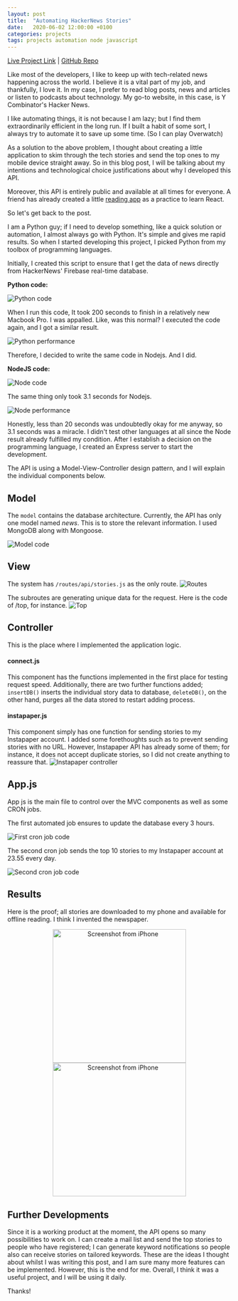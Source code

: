 ```yaml
---
layout: post
title:  "Automating HackerNews Stories"
date:   2020-06-02 12:00:00 +0100
categories: projects
tags: projects automation node javascript
---
```

[Live Project Link](https://hackernews.gokhanarkan.com/) |
[GitHub Repo](https://github.com/gokhj/hackernews-automation-api/)

Like most of the developers, I like to keep up with tech-related news happening across the world. I believe it is a vital part of my job, and thankfully, I love it. In my case, I prefer to read blog posts, news and articles or listen to podcasts about technology. My go-to website, in this case, is Y Combinator's Hacker News.

I like automating things, it is not because I am lazy; but I find them extraordinarily efficient in the long run. If I built a habit of some sort, I always try to automate it to save up some time. (So I can play Overwatch)

As a solution to the above problem, I thought about creating a little application to skim through the tech stories and send the top ones to my mobile device straight away. So in this blog post, I will be talking about my intentions and technological choice justifications about why I developed this API.

Moreover, this API is entirely public and available at all times for everyone. A friend has already created a little [reading app](https://hackernews-stories.netlify.app/) as a practice to learn React.

So let's get back to the post.

I am a Python guy; if I need to develop something, like a quick solution or automation, I almost always go with Python. It's simple and gives me rapid results. So when I started developing this project, I picked Python from my toolbox of programming languages.

Initially, I created this script to ensure that I get the data of news directly from HackerNews' Firebase real-time database.

**Python code:**

![Python code](/assets/hackernews/python-implementation.png)

When I run this code, It took 200 seconds to finish in a relatively new Macbook Pro. I was appalled. Like, was this normal? I executed the code again, and I got a similar result.

![Python performance](/assets/hackernews/python.png)

Therefore, I decided to write the same code in Nodejs. And I did.

**NodeJS code:**

![Node code](/assets/hackernews/node-implementation.png)

The same thing only took 3.1 seconds for Nodejs.

![Node performance](/assets/hackernews/node.png)

Honestly, less than 20 seconds was undoubtedly okay for me anyway, so 3.1 seconds was a miracle. I didn't test other languages at all since the Node result already fulfilled my condition. After I establish a decision on the programming language, I created an Express server to start the development. 

The API is using a Model-View-Controller design pattern, and I will explain the individual components below.

## Model

The ```model``` contains the database architecture. Currently, the API has only one model named *news*. This is to store the relevant information. I used MongoDB along with Mongoose.

![Model code](/assets/hackernews/model.png)

## View
The system has ```/routes/api/stories.js``` as the only route.
![Routes](/assets/hackernews/routes.png)

The subroutes are generating unique data for the request. Here is the code of /top, for instance.
![Top](/assets/hackernews/top.png)

## Controller
This is the place where I implemented the application logic. 

#### connect.js
This component has the functions implemented in the first place for testing request speed. Additionally, there are two further functions added; ```insertDB()``` inserts the individual story data to database, ```deleteDB()```, on the other hand, purges all the data stored to restart adding process.

#### instapaper.js
This component simply has one function for sending stories to my Instapaper account. I added some forethoughts such as to prevent sending stories with no URL. However, Instapaper API has already some of them; for instance, it does not accept duplicate stories, so I did not create anything to reassure that.
![Instapaper controller](/assets/hackernews/instapaper.png)

## App.js
App js is the main file to control over the MVC components as well as some CRON jobs. 

The first automated job ensures to update the database every 3 hours.

![First cron job code](/assets/hackernews/cron1.png)

The second cron job sends the top 10 stories to my Instapaper account at 23.55 every day.

![Second cron job code](/assets/hackernews/cron2.png)



## Results

Here is the proof; all stories are downloaded to my phone and available for offline reading. I think I invented the newspaper.

<div style="text-align:center;">
<img src="/assets/hackernews/iphone1.png" alt="Screenshot from iPhone"
    title="Screenshot from iPhone" width="300"/>
<img src="/assets/hackernews/iphone2.png" alt="Screenshot from iPhone"
    title="Screenshot from iPhone" width="300"/>
</div>

## Further Developments

Since it is a working product at the moment, the API opens so many possibilities to work on. I can create a mail list and send the top stories to people who have registered; I can generate keyword notifications so people also can receive stories on tailored keywords. These are the ideas I thought about whilst I was writing this post, and I am sure many more features can be implemented. However, this is the end for me. Overall, I think it was a useful project, and I will be using it daily.

Thanks!




 